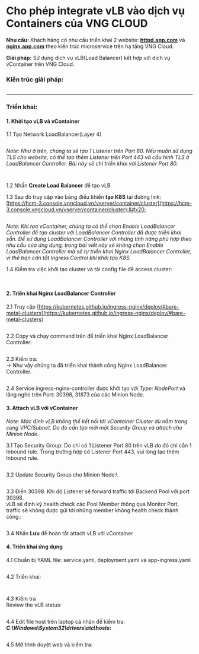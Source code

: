# Cho phép integrate vLB vào dịch vụ Containers của VNG CLOUD

**Nhu cầu:**  Khách hàng có nhu cầu triển khai 2 website: [**httpd.app.com**](http://httpd.app.com/) và [**nginx.app.com**](http://nginx.app.com/) theo kiến trúc microservice trên hạ tầng VNG Cloud.

**Giải pháp:**  Sử dụng dịch vụ vLB(Load Balancer) kết hợp với dịch vụ vContainer trên VNG Cloud.

### **Kiến trúc giải pháp:** <a href="#chophepintegratevlbvaodichvucontainerscuavngcloud-kientrucgiaiphap" id="chophepintegratevlbvaodichvucontainerscuavngcloud-kientrucgiaiphap"></a>

<figure><img src="../../../../../.gitbook/assets/image (473).png" alt=""><figcaption></figcaption></figure>

***

### **Triển khai:** <a href="#chophepintegratevlbvaodichvucontainerscuavngcloud-trienkhai" id="chophepintegratevlbvaodichvucontainerscuavngcloud-trienkhai"></a>

#### **1. Khởi tạo vLB và vContainer** <a href="#chophepintegratevlbvaodichvucontainerscuavngcloud-1.khoitaovlbvavcontainer" id="chophepintegratevlbvaodichvucontainerscuavngcloud-1.khoitaovlbvavcontainer"></a>

1.1 Tạo Network LoadBalancer(Layer 4)

<figure><img src="../../../../../.gitbook/assets/image (474).png" alt=""><figcaption></figcaption></figure>

_Note: Như ở trên, chúng ta sẽ tạo 1 Listener trên Port 80. Nếu muốn sử dụng TLS cho website, có thể tạo thêm Listener trên Port 443 và cấu hình TLS ở LoadBalancer Controller. Bài này sẽ chỉ triển khai với Listener Port 80._

<figure><img src="../../../../../.gitbook/assets/image (476).png" alt=""><figcaption></figcaption></figure>

<figure><img src="../../../../../.gitbook/assets/image (477).png" alt=""><figcaption></figcaption></figure>

1.2 Nhấn **Create Load Balancer** để tạo vLB

1.3 Sau đó truy cập vào bảng điều khiển **tạo K8S** tại đường link: [https://hcm-3.console.vngcloud.vn/vserver/container/cluster](https://hcm-3.console.vngcloud.vn/vserver/container/cluster):&#x20;

<figure><img src="../../../../../.gitbook/assets/image (478).png" alt=""><figcaption></figcaption></figure>

_Note: Khi tạo vContainer, chúng ta có thể chọn Enable LoadBalancer Controller để tạo cluster với LoadBalancer Controller đã được triển khai sẵn. Để sử dụng LoadBalancer Controller với những tính năng phù hợp theo nhu cầu của ứng dụng, trong bài viết này sẽ không chọn Enable LoadBalancer Controller mà sẽ tự triển khai Nginx LoadBalancer Controller, vì thế bạn cần tắt Ingress Control khi khởi tạo K8S._

1.4 Kiểm tra việc khởi tạo cluster và tải config file để access cluster:

<figure><img src="../../../../../.gitbook/assets/image (480).png" alt=""><figcaption></figcaption></figure>

<figure><img src="../../../../../.gitbook/assets/image (481).png" alt=""><figcaption></figcaption></figure>

#### 2. Triển khai Nginx LoadBalancer Controller <a href="#chophepintegratevlbvaodichvucontainerscuavngcloud-2.trienkhainginxingresscontroller" id="chophepintegratevlbvaodichvucontainerscuavngcloud-2.trienkhainginxingresscontroller"></a>

2.1 Truy cập [https://kubernetes.github.io/ingress-nginx/deploy/#bare-metal-clusters](https://kubernetes.github.io/ingress-nginx/deploy/#bare-metal-clusters)

<figure><img src="../../../../../.gitbook/assets/image (483).png" alt=""><figcaption></figcaption></figure>

2.2 Copy và chạy command trên để triển khai Nginx LoadBalancer Controller:

<figure><img src="../../../../../.gitbook/assets/image (485).png" alt=""><figcaption></figcaption></figure>

2.3 Kiểm tra:\
→ Như vậy chúng ta đã triển khai thành công Nginx LoadBalancer Controller.

<figure><img src="../../../../../.gitbook/assets/image (486).png" alt=""><figcaption></figcaption></figure>

2.4 Service ingress-nginx-controller được khởi tạo với _Type: NodePort_ và lắng nghe trên Port: 30398, 31873 của các Minion Node.

#### 3. Attach vLB với vContainer <a href="#chophepintegratevlbvaodichvucontainerscuavngcloud-3.attachvlbvoivcontainer" id="chophepintegratevlbvaodichvucontainerscuavngcloud-3.attachvlbvoivcontainer"></a>

_Note: Mặc định vLB không thể kết nối tới vContainer Cluster dù nằm trong cùng VPC/Subnet. Do đó cần tạo mới một Security Group và attach cho Minion Node._

3.1 Tạo Security Group: Do chỉ có 1 Listener Port 80 trên vLB do đó chỉ cần 1 Inbound rule. Trong trường hợp có Listener Port 443, vui lòng tạo thêm Inbound rule.

<figure><img src="../../../../../.gitbook/assets/image (487).png" alt=""><figcaption></figcaption></figure>

3.2 Update Security Group cho Minion Node:\


<figure><img src="../../../../../.gitbook/assets/image (488).png" alt=""><figcaption></figcaption></figure>

3.3 Điền 30398. Khi đó Listener sẽ forward traffic tới Backend Pool với port 30398.\
vLB sẽ định kỳ health check các Pool Member thông qua Monitor Port, traffic sẽ không được gửi tới những member không health check thành công.:

<figure><img src="../../../../../.gitbook/assets/image (489).png" alt=""><figcaption></figcaption></figure>

3.4 Nhấn **Lưu** để hoàn tất attach vLB với vContainer

#### 4. Triển khai ứng dụng <a href="#chophepintegratevlbvaodichvucontainerscuavngcloud-4.trienkhaiungdung" id="chophepintegratevlbvaodichvucontainerscuavngcloud-4.trienkhaiungdung"></a>

4.1 Chuẩn bị YAML file: service.yaml, deployment.yaml và app-ingress.yaml

<figure><img src="../../../../../.gitbook/assets/image (491).png" alt=""><figcaption></figcaption></figure>

4.2 Triển khai:

<figure><img src="../../../../../.gitbook/assets/image (492).png" alt=""><figcaption></figcaption></figure>

<figure><img src="../../../../../.gitbook/assets/image (494).png" alt=""><figcaption></figcaption></figure>

4.3 Kiểm tra\
Review the vLB status:

<figure><img src="../../../../../.gitbook/assets/image (495).png" alt=""><figcaption></figcaption></figure>

4.4 Edit file host trên laptop cá nhân để kiểm tra: _**C:\Windows\System32\drivers\etc\hosts:**_

<figure><img src="../../../../../.gitbook/assets/image (496).png" alt=""><figcaption></figcaption></figure>

4.5 Mở trình duyệt web và kiểm tra:

<figure><img src="../../../../../.gitbook/assets/image (497).png" alt=""><figcaption></figcaption></figure>

